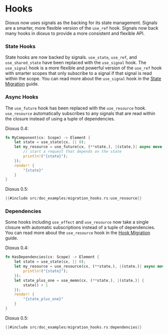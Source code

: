 # Hooks

Dioxus now uses signals as the backing for its state management. Signals are a smarter, more flexible version of the `use_ref` hook. Signals now back many hooks in dioxus to provide a more consistent and flexible API.

### State Hooks

State hooks are now backed by signals. `use_state`, `use_ref`, and `use_shared_state` have been replaced with the `use_signal` hook. The `use_signal` hook is a more flexible and powerful version of the `use_ref` hook with smarter scopes that only subscribe to a signal if that signal is read within the scope. You can read more about the `use_signal` hook in the [State Migration](state.md) guide.

### Async Hooks

The `use_future` hook has been replaced with the `use_resource` hook. `use_resource` automatically subscribes to any signals that are read within the closure instead of using a tuple of dependencies.

Dioxus 0.4:

```rust
fn MyComponent(cx: Scope) -> Element {
	let state = use_state(cx, || 0);
	let my_resource = use_future(cx, (**state,), |(state,)| async move {
		// start a request that depends on the state
		println!("{state}");
	});
	render! {
		"{state}"
	}
}
```

Dioxus 0.5:

```rust
{{#include src/doc_examples/migration_hooks.rs:use_resource}}
```

### Dependencies

Some hooks including `use_effect` and `use_resource` now take a single closure with automatic subscriptions instead of a tuple of dependencies. You can read more about the `use_resource` hook in the [Hook Migration](hook.md) guide.

Dioxus 0.4:

```rust
fn HasDependencies(cx: Scope) -> Element {
	let state = use_state(cx, || 0);
	let my_resource = use_resource(cx, (**state,), |(state,)| async move {
		println!("{state}");
	});
	let state_plus_one = use_memo(cx, (**state,), |(state,)| {
		state() + 1
	});
	render! {
		"{state_plus_one}"
	}
}
```

Dioxus 0.5:

```rust
{{#include src/doc_examples/migration_hooks.rs:dependencies}}
```

